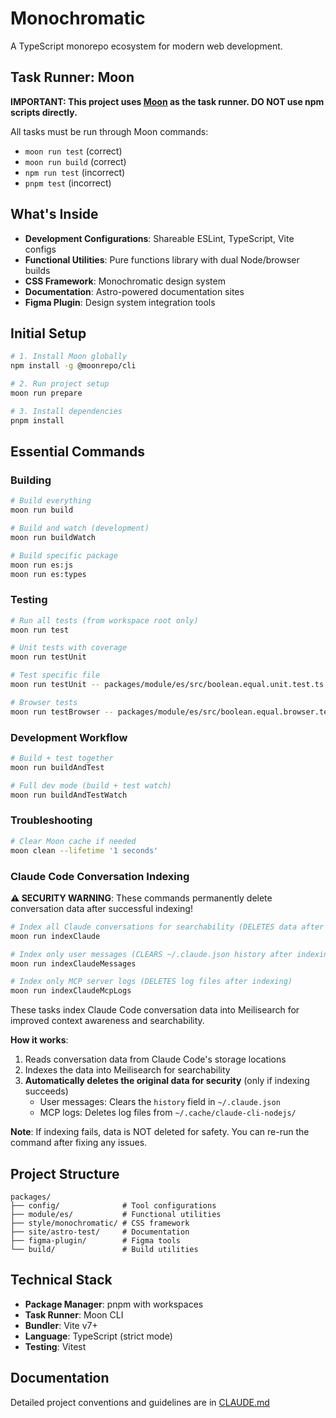 # Monochromatic

A TypeScript monorepo ecosystem for modern web development.

## Task Runner: Moon

**IMPORTANT: This project uses [Moon](https://moonrepo.dev/) as the task runner. DO NOT use npm scripts directly.**

All tasks must be run through Moon commands:
- `moon run test` (correct)
- `moon run build` (correct)
- `npm run test` (incorrect)
- `pnpm test` (incorrect)

## What's Inside

- **Development Configurations**: Shareable ESLint, TypeScript, Vite configs
- **Functional Utilities**: Pure functions library with dual Node/browser builds
- **CSS Framework**: Monochromatic design system
- **Documentation**: Astro-powered documentation sites
- **Figma Plugin**: Design system integration tools

## Initial Setup

```bash
# 1. Install Moon globally
npm install -g @moonrepo/cli

# 2. Run project setup
moon run prepare

# 3. Install dependencies
pnpm install
```

## Essential Commands

### Building
```bash
# Build everything
moon run build

# Build and watch (development)
moon run buildWatch

# Build specific package
moon run es:js
moon run es:types
```

### Testing
```bash
# Run all tests (from workspace root only)
moon run test

# Unit tests with coverage
moon run testUnit

# Test specific file
moon run testUnit -- packages/module/es/src/boolean.equal.unit.test.ts

# Browser tests
moon run testBrowser -- packages/module/es/src/boolean.equal.browser.test.ts
```

### Development Workflow
```bash
# Build + test together
moon run buildAndTest

# Full dev mode (build + test watch)
moon run buildAndTestWatch
```

### Troubleshooting
```bash
# Clear Moon cache if needed
moon clean --lifetime '1 seconds'
```

### Claude Code Conversation Indexing

**⚠️ SECURITY WARNING**: These commands permanently delete conversation data after successful indexing!

```bash
# Index all Claude conversations for searchability (DELETES data after indexing)
moon run indexClaude

# Index only user messages (CLEARS ~/.claude.json history after indexing)
moon run indexClaudeMessages

# Index only MCP server logs (DELETES log files after indexing)
moon run indexClaudeMcpLogs
```

These tasks index Claude Code conversation data into Meilisearch for improved context awareness and searchability.

**How it works**:
1. Reads conversation data from Claude Code's storage locations
2. Indexes the data into Meilisearch for searchability
3. **Automatically deletes the original data for security** (only if indexing succeeds)
   - User messages: Clears the `history` field in `~/.claude.json`
   - MCP logs: Deletes log files from `~/.cache/claude-cli-nodejs/`

**Note**: If indexing fails, data is NOT deleted for safety. You can re-run the command after fixing any issues.

## Project Structure

```
packages/
├── config/              # Tool configurations
├── module/es/           # Functional utilities
├── style/monochromatic/ # CSS framework
├── site/astro-test/     # Documentation
├── figma-plugin/        # Figma tools
└── build/               # Build utilities
```

## Technical Stack

- **Package Manager**: pnpm with workspaces
- **Task Runner**: Moon CLI
- **Bundler**: Vite v7+
- **Language**: TypeScript (strict mode)
- **Testing**: Vitest

## Documentation

Detailed project conventions and guidelines are in [CLAUDE.md](./CLAUDE.md)
